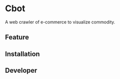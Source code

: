 Cbot
====

A web crawler of e-commerce to visualize commodity.

## Feature
	
## Installation

## Developer

